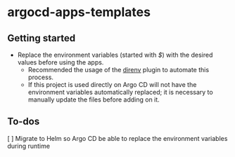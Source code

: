 # argocd-apps-templates

## Getting started
  - Replace the environment variables (started with _$_) with the desired values before using the apps.
    - Recommended the usage of the [direnv](https://direnv.net/) plugin to automate this process.
    - If this project is used directly on Argo CD will not have the environment variables automatically replaced; it is necessary to manually update the files before adding on it.

## To-dos
  [ ] Migrate to Helm so Argo CD be able to replace the environment variables during runtime
